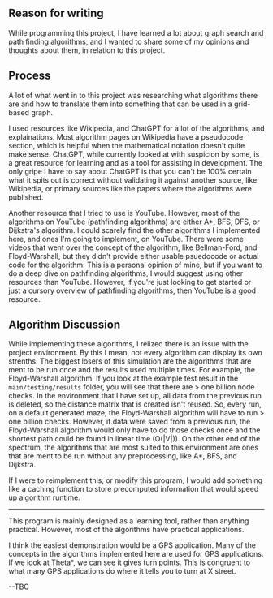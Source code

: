 ## Reason for writing

While programming this project, I have learned a lot about graph search and path finding algorithms, and I wanted to share some of my opinions and thoughts about them, in relation to this project.

## Process

A lot of what went in to this project was researching what algorithms there are and how to translate them into something that can be used in a grid-based graph.

I used resources like Wikipedia, and ChatGPT for a lot of the algorithms, and explainations. Most algorithm pages on Wikipedia have a pseudocode section, which is helpful when the mathematical notation doesn't quite make sense. ChatGPT, while currently looked at with suspicion by some, is a great resource for learning and as a tool for assisting in development. The only gripe I have to say about ChatGPT is that you can't be 100% certain what it spits out is correct without validating it against another source, like Wikipedia, or primary sources like the papers where the algorithms were published.

Another resource that I tried to use is YouTube. However, most of the algorithms on YouTube (pathfinding algorithms) are either A*, BFS, DFS, or Dijkstra's algorithm. I could scarely find the other algorithms I implemented here, and ones I'm going to implement, on YouTube. There were some videos that went over the concept of the algorithm, like Bellman-Ford, and Floyd-Warshall, but they didn't provide either usable psuedocode or actual code for the algorithm. This is a personal opinion of mine, but if you want to do a deep dive on pathfinding algorithms, I would suggest using other resources than YouTube. However, if you're just looking to get started or just a cursory overview of pathfinding algorithms, then YouTube is a good resource.

## Algorithm Discussion

While implementing these algorithms, I relized there is an issue with the project environment. By this I mean, not every algorithm can display its own strenths. The biggest losers of this simulation are the algorithms that are ment to be run once and the results used multiple times. For example, the Floyd-Warshall algorithm. If you look at the example test result in the `main/testing/results` folder, you will see that there are > one billion node checks. In the environment that I have set up, all data from the previous run is deleted, so the distance matrix that is created isn't reused. So, every run, on a default generated maze, the Floyd-Warshall algorithm will have to run > one billion checks. However, if data were saved from a previous run, the Floyd-Warshall algorithm would only have to do those checks once and the shortest path could be found in linear time (O(|V|)). On the other end of the spectrum, the algorithms that are most suited to this environment are ones that are ment to be run without any preprocessing, like A*, BFS, and Dijkstra. 

If I were to reimplement this, or modify this program, I would add something like a caching function to store precomputed information that would speed up algorithm runtime.

---

This program is mainly designed as a learning tool, rather than anything practical. However, most of the algorithms have practical applications. 

I think the easiest demonstration would be a GPS application. Many of the concepts in the algorithms implemented here are used for GPS applications. If we look at Theta*, we can see it gives turn points. This is congruent to what many GPS applications do where it tells you to turn at X street. 

--TBC